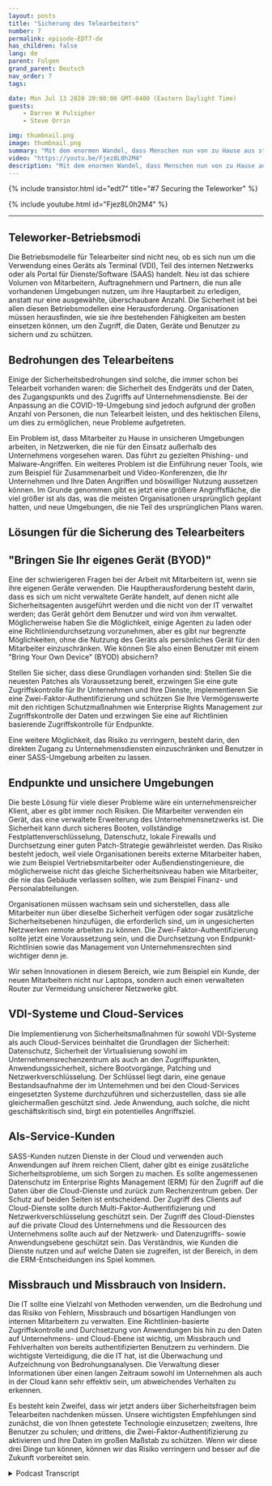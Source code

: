 ```yaml
---
layout: posts
title: "Sicherung des Telearbeiters"
number: 7
permalink: episode-EDT7-de
has_children: false
lang: de
parent: Folgen
grand_parent: Deutsch
nav_order: 7
tags:

date: Mon Jul 13 2020 20:00:00 GMT-0400 (Eastern Daylight Time)
guests:
    - Darren W Pulsipher
    - Steve Orrin

img: thumbnail.png
image: thumbnail.png
summary: "Mit dem enormen Wandel, dass Menschen nun von zu Hause aus statt aus dem Büro arbeiten, wird Sicherheit zu einer wachsenden Sorge für viele IT-Organisationen. In dieser Episode diskutieren Steve Orrin, CTO von Intel Federal, und Darren die Sicherheitsbedrohungen und Lösungen, um Ihren Telearbeiter und Unternehmensrechenzentren zu schützen."
video: "https://youtu.be/Fjez8L0h2M4"
description: "Mit dem enormen Wandel, dass Menschen nun von zu Hause aus statt aus dem Büro arbeiten, wird Sicherheit zu einer wachsenden Sorge für viele IT-Organisationen. In dieser Episode diskutieren Steve Orrin, CTO von Intel Federal, und Darren die Sicherheitsbedrohungen und Lösungen, um Ihren Telearbeiter und Unternehmensrechenzentren zu schützen."
---
```


<div>
{% include transistor.html id="edt7" title="#7 Securing the Teleworker" %}

{% include youtube.html id="Fjez8L0h2M4" %}
</div>

---

## Teleworker-Betriebsmodi

Die Betriebsmodelle für Telearbeiter sind nicht neu, ob es sich nun um die Verwendung eines Geräts als Terminal (VDI), Teil des internen Netzwerks oder als Portal für Dienste/Software (SAAS) handelt. Neu ist das schiere Volumen von Mitarbeitern, Auftragnehmern und Partnern, die nun alle vorhandenen Umgebungen nutzen, um ihre Hauptarbeit zu erledigen, anstatt nur eine ausgewählte, überschaubare Anzahl. Die Sicherheit ist bei allen diesen Betriebsmodellen eine Herausforderung. Organisationen müssen herausfinden, wie sie ihre bestehenden Fähigkeiten am besten einsetzen können, um den Zugriff, die Daten, Geräte und Benutzer zu sichern und zu schützen.

## Bedrohungen des Telearbeitens

Einige der Sicherheitsbedrohungen sind solche, die immer schon bei Telearbeit vorhanden waren: die Sicherheit des Endgeräts und der Daten, des Zugangspunkts und des Zugriffs auf Unternehmensdienste. Bei der Anpassung an die COVID-19-Umgebung sind jedoch aufgrund der großen Anzahl von Personen, die nun Telearbeit leisten, und des hektischen Eilens, um dies zu ermöglichen, neue Probleme aufgetreten.

Ein Problem ist, dass Mitarbeiter zu Hause in unsicheren Umgebungen arbeiten, in Netzwerken, die nie für den Einsatz außerhalb des Unternehmens vorgesehen waren. Das führt zu gezielten Phishing- und Malware-Angriffen. Ein weiteres Problem ist die Einführung neuer Tools, wie zum Beispiel für Zusammenarbeit und Video-Konferenzen, die Ihr Unternehmen und Ihre Daten Angriffen und böswilliger Nutzung aussetzen können. Im Grunde genommen gibt es jetzt eine größere Angriffsfläche, die viel größer ist als das, was die meisten Organisationen ursprünglich geplant hatten, und neue Umgebungen, die nie Teil des ursprünglichen Plans waren.

## Lösungen für die Sicherung des Telearbeiters

## "Bringen Sie Ihr eigenes Gerät (BYOD)"

Eine der schwierigeren Fragen bei der Arbeit mit Mitarbeitern ist, wenn sie ihre eigenen Geräte verwenden. Die Hauptherausforderung besteht darin, dass es sich um nicht verwaltete Geräte handelt, auf denen nicht alle Sicherheitsagenten ausgeführt werden und die nicht von der IT verwaltet werden; das Gerät gehört dem Benutzer und wird von ihm verwaltet. Möglicherweise haben Sie die Möglichkeit, einige Agenten zu laden oder eine Richtliniendurchsetzung vorzunehmen, aber es gibt nur begrenzte Möglichkeiten, ohne die Nutzung des Geräts als persönliches Gerät für den Mitarbeiter einzuschränken. Wie können Sie also einen Benutzer mit einem "Bring Your Own Device" (BYOD) absichern?

Stellen Sie sicher, dass diese Grundlagen vorhanden sind: Stellen Sie die neuesten Patches als Voraussetzung bereit, erzwingen Sie eine gute Zugriffskontrolle für Ihr Unternehmen und Ihre Dienste, implementieren Sie eine Zwei-Faktor-Authentifizierung und schützen Sie Ihre Vermögenswerte mit den richtigen Schutzmaßnahmen wie Enterprise Rights Management zur Zugriffskontrolle der Daten und erzwingen Sie eine auf Richtlinien basierende Zugriffskontrolle für Endpunkte.

Eine weitere Möglichkeit, das Risiko zu verringern, besteht darin, den direkten Zugang zu Unternehmensdiensten einzuschränken und Benutzer in einer SASS-Umgebung arbeiten zu lassen.

## Endpunkte und unsichere Umgebungen

Die beste Lösung für viele dieser Probleme wäre ein unternehmensreicher Klient, aber es gibt immer noch Risiken. Die Mitarbeiter verwenden ein Gerät, das eine verwaltete Erweiterung des Unternehmensnetzwerks ist. Die Sicherheit kann durch sicheres Booten, vollständige Festplattenverschlüsselung, Datenschutz, lokale Firewalls und Durchsetzung einer guten Patch-Strategie gewährleistet werden. Das Risiko besteht jedoch, weil viele Organisationen bereits externe Mitarbeiter haben, wie zum Beispiel Vertriebsmitarbeiter oder Außendienstingenieure, die möglicherweise nicht das gleiche Sicherheitsniveau haben wie Mitarbeiter, die nie das Gebäude verlassen sollten, wie zum Beispiel Finanz- und Personalabteilungen.

Organisationen müssen wachsam sein und sicherstellen, dass alle Mitarbeiter nun über dieselbe Sicherheit verfügen oder sogar zusätzliche Sicherheitsebenen hinzufügen, die erforderlich sind, um in ungesicherten Netzwerken remote arbeiten zu können. Die Zwei-Faktor-Authentifizierung sollte jetzt eine Voraussetzung sein, und die Durchsetzung von Endpunkt-Richtlinien sowie das Management von Unternehmensrechten sind wichtiger denn je.

Wir sehen Innovationen in diesem Bereich, wie zum Beispiel ein Kunde, der neuen Mitarbeitern nicht nur Laptops, sondern auch einen verwalteten Router zur Vermeidung unsicherer Netzwerke gibt.

## VDI-Systeme und Cloud-Services

Die Implementierung von Sicherheitsmaßnahmen für sowohl VDI-Systeme als auch Cloud-Services beinhaltet die Grundlagen der Sicherheit: Datenschutz, Sicherheit der Virtualisierung sowohl im Unternehmensrechenzentrum als auch an den Zugriffspunkten, Anwendungssicherheit, sichere Bootvorgänge, Patching und Netzwerkverschlüsselung. Der Schlüssel liegt darin, eine genaue Bestandsaufnahme der im Unternehmen und bei den Cloud-Services eingesetzten Systeme durchzuführen und sicherzustellen, dass sie alle gleichermaßen geschützt sind. Jede Anwendung, auch solche, die nicht geschäftskritisch sind, birgt ein potentielles Angriffsziel.

## Als-Service-Kunden

SASS-Kunden nutzen Dienste in der Cloud und verwenden auch Anwendungen auf ihrem reichen Client, daher gibt es einige zusätzliche Sicherheitsprobleme, um sich Sorgen zu machen. Es sollte angemessenen Datenschutz im Enterprise Rights Management (ERM) für den Zugriff auf die Daten über die Cloud-Dienste und zurück zum Rechenzentrum geben. Der Schutz auf beiden Seiten ist entscheidend. Der Zugriff des Clients auf Cloud-Dienste sollte durch Multi-Faktor-Authentifizierung und Netzwerkverschlüsselung geschützt sein. Der Zugriff des Cloud-Dienstes auf die private Cloud des Unternehmens und die Ressourcen des Unternehmens sollte auch auf der Netzwerk- und Datenzugriffs- sowie Anwendungsebene geschützt sein. Das Verständnis, wie Kunden die Dienste nutzen und auf welche Daten sie zugreifen, ist der Bereich, in dem die ERM-Entscheidungen ins Spiel kommen.

## Missbrauch und Missbrauch von Insidern.

Die IT sollte eine Vielzahl von Methoden verwenden, um die Bedrohung und das Risiko von Fehlern, Missbrauch und bösartigen Handlungen von internen Mitarbeitern zu verwalten. Eine Richtlinien-basierte Zugriffskontrolle und Durchsetzung von Anwendungen bis hin zu den Daten auf Unternehmens- und Cloud-Ebene ist wichtig, um Missbrauch und Fehlverhalten von bereits authentifizierten Benutzern zu verhindern. Die wichtigste Verteidigung, die die IT hat, ist die Überwachung und Aufzeichnung von Bedrohungsanalysen. Die Verwaltung dieser Informationen über einen langen Zeitraum sowohl im Unternehmen als auch in der Cloud kann sehr effektiv sein, um abweichendes Verhalten zu erkennen.

Es besteht kein Zweifel, dass wir jetzt anders über Sicherheitsfragen beim Telearbeiten nachdenken müssen. Unsere wichtigsten Empfehlungen sind zunächst, die von Ihnen getestete Technologie einzusetzen; zweitens, Ihre Benutzer zu schulen; und drittens, die Zwei-Faktor-Authentifizierung zu aktivieren und Ihre Daten im großen Maßstab zu schützen. Wenn wir diese drei Dinge tun können, können wir das Risiko verringern und besser auf die Zukunft vorbereitet sein.



<details>
<summary> Podcast Transcript </summary>

<p></p>

</details>
